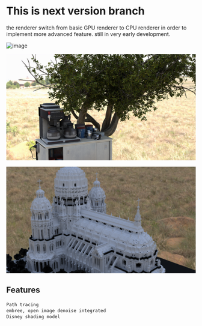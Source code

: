 

# This is next version branch

the renderer switch from basic GPU renderer to CPU renderer in order to implement more advanced feature.
still in very early development.

![image](https://github.com/j8307042003/ToyGPURenderer/blob/master/gallery/minecrafttest2.png)

![image](https://github.com/j8307042003/ToyGPURenderer/blob/master/gallery/coffee2.png)

![image](https://github.com/j8307042003/ToyGPURenderer/blob/master/gallery/cathedral.png)

## Features
	Path tracing
	embree, open image denoise integrated
	Disney shading model
